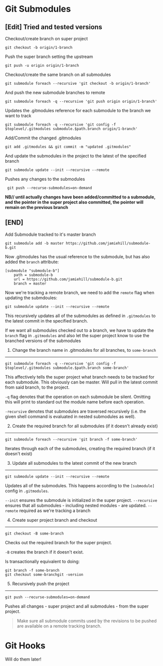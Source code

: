Git Submodules
==============

[Edit] Tried and tested versions
--------------------------------

Checkout/create branch on super project

    git checkout -b origin/1-branch
    
Push the super branch setting the upstream 

    git push -u origin origin/1-branch
    
Checkout/create the same branch on all submodules

    git submodule foreach --recursive 'git checkout -b origin/1-branch'
    
And push the new submodule branches to remote

    git submodule foreach -q --recursive 'git push origin origin/1-branch'
    
Updates the .gitmodules reference for each submodule to the branch we want to track

    git submodule foreach -q --recursive 'git config -f $toplevel/.gitmodules submodule.$path.branch origin/1-branch'
    
Add/Commit the changed .gitmodules

    git add .gitmodules && git commit -m "updated .gitmodules"
    
And update the submodules in the project to the latest of the specified branch

    git submodule update --init --recursive --remote
    
Pushes any changes to the submodules

     git push --recurse-submodules=on-demand
    
**NB// until actually changes have been added/committed to a submodule, and the pointer in the super project also committed, the pointer will remain on the previous branch**

[END]
--------------------------------





Add Submodule tracked to it's master branch

    git submodule add -b master https://github.com/jamiehill/submodule-b.git
    
Now .gitmodules has the usual reference to the submodule, but has also added the `branch` attribute:

    [submodule "submodule-b"]
    	path = submodule-b
    	url = https://github.com/jamiehill/submodule-b.git
    	branch = master
    	
Now we're tracking a remote branch, we need to add the `remote` flag when updating the submdoules:

    git submodule update --init --recursive --remote
    
This recursively updates all of the submodules as defined in `.gitmodules` to the latest commit in the specified branch.

If we want all submodules checked out to a branch, we have to update the `branch` flag in `.gitmodules` and also let the super project know to use the branched versions of the submodules

1. Change the branch name in .gitmodules for all branches, to `some-branch`
------------------------------------------------------------------------

    git submodule foreach -q --recursive 'git config -f $toplevel/.gitmodules submodule.$path.branch some-branch'
    
This affectively tells the super project what branch needs to be tracked for each submodule.  This obviously can be master.  Will pull in the latest commit from said branch, to the project.
    
`-q` flag denotes that the operation on each submodule be silent.  Omitting this will print to standard out the module name before each operation.

`-recursive` denotes that submodules are traversed recursively (i.e. the given shell command is evaluated in nested submodules as well).
    
2. Create the required branch for all submodules (if it doesn't already exist)
------------------------------------------------------------------------------

    git submodule foreach --recursive 'git branch -f some-branch'
    
Iterates through each of the submodules, creating the required branch (if it doesn't exist)

3. Update all submodules to the latest commit of the new branch
---------------------------------------------------------------

    git submodule update --init --recursive --remote
    
Updates all of the submodules.  This happens according to the `[submodule]` config in `.gitmodules`.  

`--init` ensures the submodule is initialized in the super project.
`--recursive` ensures that all submodules - including nested modules - are updated.
`--remote` required as we're tracking a branch


4. Create super project branch and checkout
-------------------------------------------

    git checkout -B some-branch
    
Checks out the required branch for the super project.

`-B` creates the branch if it doesn't exist.

Is transactionally equivalent to doing:

    git branch -f some-branch
    git checkout some-branchgit -version
    
    
5. Recursively push the project
-------------------------------

    git push --recurse-submodules=on-demand
    
Pushes all changes - super project and all submodules - from the super project.
 
> Make sure all submodule commits used by the revisions to be pushed are available on a remote tracking branch.


Git Hooks
=========

Will do them later!